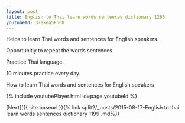 ```yaml
---
layout: post
title: English to Thai learn words sentences dictionary 1265 
youtubeId: 3-ekea5FnCU
---
```

 
 
Helps to learn Thai words and sentences for English speakers.

Opportunitiy to repeat the words sentences. 

Practice Thai language. 
 
10 minutes practice every day. 
 
How to learn Thai words and sentences for English speakers 
 
{% include youtubePlayer.html id=page.youtubeId %}
 
 
[Next]({{ site.baseurl }}{% link  split2/_posts/2015-08-17-English to thai learn words sentences dictionary 1199 .md%})
 

